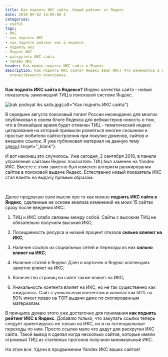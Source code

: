 ```yaml
---
title: Как поднять ИКС сайта. Новый рейтинг от Яндекс
date: 2018-09-02 14:09:00 Z
categories:
- useful
tags:
- ИКС
- как поднять ИКС
- как поднять рейтинг икс в яндексе
- поднять икс
- Яндекс ИКС
- раскрутить ИКС сайта
- Yandex ИКС
header: Как можно поднять ИКС сайта в Яндекс
description: Как поднять ИКС сайта? Яндекс ввел ИКС! Что изменилось в поисковой выдаче
  отечественного поисковика.
---
```


**Как поднять ИКС сайта в Яндексе?** Индекс качества сайта - новый показатель заменивший ТИЦ в поисковой системе Яндекс.

![kak podnyat iks saita.jpg](/uploads/kak%20podnyat%20iks%20saita.jpg){:alt="Как поднять ИКС сайта"}

В середине августа поисковый гигант России неожиданно для многих опубликовал в своем блоге Яндекса для вебмастеров новость о том, что в ближайшее время будет отменен ТИЦ - тематический индекс цитирования на который привыкли ровняться многие сеошники и простые любители сайтостроения при покупке доменов, сайтов и внешних ссылок. Я уже публиковал материал на данную тему [здесь](https://htmlblog.github.io/iandieks-zamieniaiet-tits-na-iks-indieks-kachiestva-saita){:target="_blank"}.

И вот наконец это случилось. Уже сегодня, 2 сентября 2018, в панели управления сайтами Яндекс показатель ТИЦ был заменен на Yandex ИКС. Вместе с этим заметно был изменен алгоритм ранжирования сайтов в поисковой выдаче Яндекс. Естественно новый показатель ИКС стал влиять на выдачу прямым образом.
<br>
<div>
<script async src="//pagead2.googlesyndication.com/pagead/js/adsbygoogle.js"></script>
<!-- html blog article adaptive -->
<ins class="adsbygoogle"
     style="display:block"
     data-ad-client="ca-pub-7700451254687983"
     data-ad-slot="1629640353"
     data-ad-format="auto"
     data-full-width-responsive="true"></ins>
<script>
(adsbygoogle = window.adsbygoogle || []).push({});
</script>
</div>
<br>

Далее предлагаю свои мысли про то как можно **поднять ИКС сайта в Яндекс**, сделанные на основе анализа изменений на моих 15 сайтах сразу после введения ИКС:

1. ТИЦ и ИКС слабо связаны между собой. Сайты с высоким ТИЦ не обязательно получили высокий ИКС;

2. Посещаемость ресурса и низкий процент отказов **сильно влияют на ИКС**;

3. Наличие ссылок из социальных сетей и переходы из них **сильно влияет на ИКС**;

4. Наличие статей в Яндекс Дзен и карточек в Яндекс коллекциях заметно влияет на ИКС;

5. Количество страниц на сайте также влияет на ИКС;

6. Уникальность контента влияет на ИКС, но не так существенно как ожидалось. Сайт с уникальным контентом и копипастом 50% на 50% имеет право на ТОП выдачи даже по скопированным материалам.

В принципе думаю этого уже достаточно для понимания **как поднять рейтинг ИКС в Яндекс**. Добавлю только, что закупать ссылки теперь следует ориентируясь не только на ИКС, но и на потенциальные переходы по ним. Просто ссылки мало что дадут для раскрутки ИКС сайта. Такой вывод я сделал когда несколько сайтов, которые имели огромный ТИЦ из статейных прогонов получили минимальный ИКС.

На этом все. Удачи в продвижении Yandex ИКС ваших сайтов!